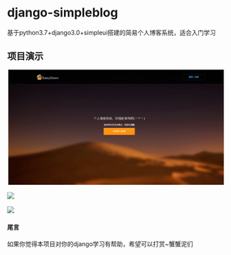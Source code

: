 # django-simpleblog
基于python3.7+django3.0+simpleui搭建的简易个人博客系统，适合入门学习

## 项目演示

![](https://github.com/850552586/django-simpleblog/blob/master/image-show/1580840549926.gif?raw=true)

![](https://gitee.com/ericam/django-simpleblog/blob/master/image-show/1580840557524.gif )

![](https://gitee.com/ericam/django-simpleblog/blob/master/image-show/1580840561277.gif )



#### 尾言

如果你觉得本项目对你的django学习有帮助，希望可以打赏~蟹蟹泥们

